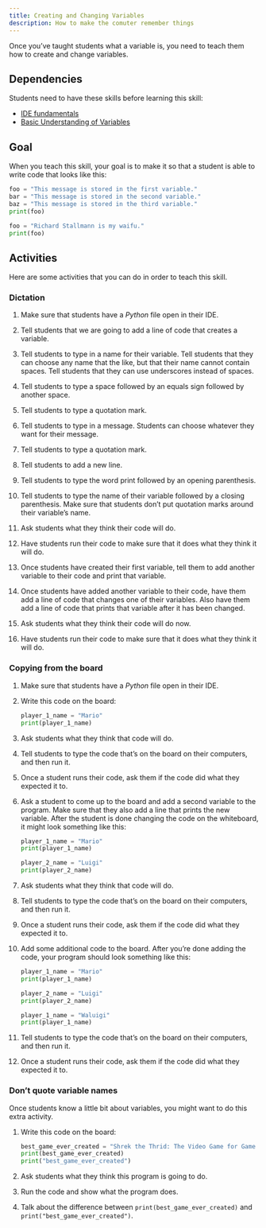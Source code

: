 ```yaml
---
title: Creating and Changing Variables
description: How to make the comuter remember things
---
```


Once you’ve taught students what a variable is, you need to teach them how to create and change variables.

## Dependencies

Students need to have these skills before learning this skill:

- [IDE fundamentals](ide-fundamentals)
- [Basic Understanding of Variables](basic-variables)

## Goal

When you teach this skill, your goal is to make it so that a student is able to write code that looks like this:

```python
foo = "This message is stored in the first variable."
bar = "This message is stored in the second variable."
baz = "This message is stored in the third variable."
print(foo)

foo = "Richard Stallmann is my waifu."
print(foo)
```

## Activities

Here are some activities that you can do in order to teach this skill.

### Dictation

1. Make sure that students have a _Python_ file open in their IDE.

2. Tell students that we are going to add a line of code that creates a variable.

3. Tell students to type in a name for their variable. Tell students that they can choose any name that the like, but that their name cannot contain spaces. Tell students that they can use underscores instead of spaces.

4. Tell students to type a space followed by an equals sign followed by another space.

5. Tell students to type a quotation mark.

6. Tell students to type in a message. Students can choose whatever they want for their message.

7. Tell students to type a quotation mark.

8. Tell students to add a new line.

9. Tell students to type the word print followed by an opening parenthesis.

10. Tell students to type the name of their variable followed by a closing parenthesis. Make sure that students don’t put quotation marks around their variable’s name.

11. Ask students what they think their code will do.

12. Have students run their code to make sure that it does what they think it will do.

13. Once students have created their first variable, tell them to add another variable to their code and print that variable.

14. Once students have added another variable to their code, have them add a line of code that changes one of their variables. Also have them add a line of code that prints that variable after it has been changed.

15. Ask students what they think their code will do now.

16. Have students run their code to make sure that it does what they think it will do.

### Copying from the board

1. Make sure that students have a _Python_ file open in their IDE.

2. Write this code on the board:

    ```python
    player_1_name = "Mario"
    print(player_1_name)
    ```

3. Ask students what they think that code will do.

4. Tell students to type the code that’s on the board on their computers, and then run it.

5. Once a student runs their code, ask them if the code did what they expected it to.

6. Ask a student to come up to the board and add a second variable to the program. Make sure that they also add a line that prints the new variable. After the student is done changing the code on the whiteboard, it might look something like this:

    ```python
    player_1_name = "Mario"
    print(player_1_name)

    player_2_name = "Luigi"
    print(player_2_name)
    ```

7. Ask students what they think that code will do.

8. Tell students to type the code that’s on the board on their computers, and then run it.

9. Once a student runs their code, ask them if the code did what they expected it to.

10. Add some additional code to the board. After you’re done adding the code, your program should look something like this:

    ```python
    player_1_name = "Mario"
    print(player_1_name)

    player_2_name = "Luigi"
    print(player_2_name)

    player_1_name = "Waluigi"
    print(player_1_name)
    ```

11. Tell students to type the code that’s on the board on their computers, and then run it.

12. Once a student runs their code, ask them if the code did what they expected it to.

### Don’t quote variable names

Once students know a little bit about variables, you might want to do this extra activity.

1. Write this code on the board:

    ```python
    best_game_ever_created = "Shrek the Thrid: The Video Game for Game Boy Advance"
    print(best_game_ever_created)
    print("best_game_ever_created")
    ```

2. Ask students what they think this program is going to do.

3. Run the code and show what the program does.

4. Talk about the difference between `print(best_game_ever_created)` and `print("best_game_ever_created")`.
